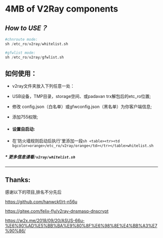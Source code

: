# 4MB of V2Ray components

## *How to USE？*

``` python
#chnroute mode:
sh /etc_ro/v2ray/whitelist.sh

#gfwlist mode:
sh /etc_ro/v2ray/gfwlist.sh
```





## 如何使用：

* v2ray文件夹放入下列任意一处：
* USB设备，TMP目录，storage空间、或padavan trx解包后的etc_ro位置;

* 修改 config.json（白名单）或gfwconfig.json（黑名单）为你客户端信息;
* 添加755权限;

* #### 设置自启动:
 * 在'防火墙规则启动后执行'里添加一段`sh <table><tr><td bgcolor=orange>/etc_ro/v2ray/orange</td></tr></table>whitelist.sh`

##### * 更多信息请看`/v2ray/whitelist.sh`
  
  
-------------
## Thanks:
感谢以下的项目,排名不分先后

https://github.com/hanwckf/rt-n56u

https://gitee.com/felix-fly/v2ray-dnsmasq-dnscrypt

https://w2x.me/2018/09/20/ASUS-66u-%E6%90%AD%E5%BB%BA%E9%80%8F%E6%98%8E%E4%BB%A3%E7%90%86/
